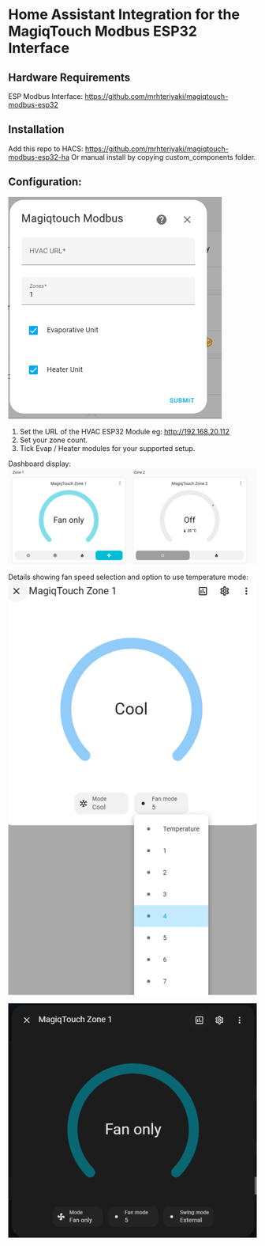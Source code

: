 # Home Assistant Integration for the MagiqTouch Modbus ESP32 Interface

## Hardware Requirements
ESP Modbus Interface: https://github.com/mrhteriyaki/magiqtouch-modbus-esp32

## Installation
Add this repo to HACS: https://github.com/mrhteriyaki/magiqtouch-modbus-esp32-ha
Or manual install by copying custom_components folder.


## Configuration:

![config](Images/config.PNG)  

1. Set the URL of the HVAC ESP32 Module eg: http://192.168.20.112  
2. Set your zone count.  
3. Tick Evap / Heater modules for your supported setup.  

Dashboard display:  
![dash](Images/dash.PNG)

Details showing fan speed selection and option to use temperature mode:  
![z1detail](Images/z1detail.PNG)  

![z1detailfan](Images/fan.png)